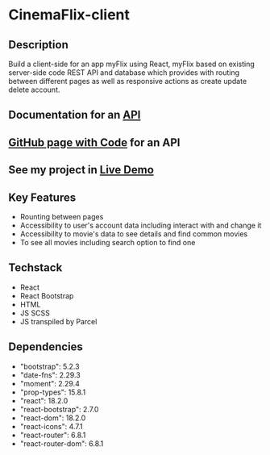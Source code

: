 # CinemaFlix-client

## Description 

Build a client-side for an app myFlix using React, myFlix based on existing server-side code REST API and database which provides with routing between different pages as well as responsive actions as create update delete account. 

## Documentation for an [API](https://myflix-app.herokuapp.com/documentation.html)
## [GitHub page with Code](https://github.com/nick-vns/movie_api) for an API

## See my project in [Live Demo](cinemaflix-movies.netlify.app)  

## Key Features 
+ Rounting between pages
+ Accessibility to user's account data including interact with and change it
+ Accessibility to movie's data to see details and find common movies
+ To see all movies including search option to find one


## Techstack
+ React
+ React Bootstrap
+ HTML
+ JS SCSS
+ JS transpiled by Parcel


## Dependencies 
+ "bootstrap": 5.2.3
+ "date-fns": 2.29.3
+ "moment": 2.29.4
+ "prop-types": 15.8.1
+ "react": 18.2.0
+ "react-bootstrap": 2.7.0
+ "react-dom": 18.2.0
+ "react-icons": 4.7.1
+ "react-router": 6.8.1
+ "react-router-dom": 6.8.1
